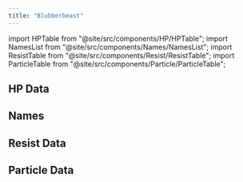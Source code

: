 ```yaml
---
title: "Blubberbeast"
---
```


import HPTable from "@site/src/components/HP/HPTable";
import NamesList from "@site/src/components/Names/NamesList";
import ResistTable from "@site/src/components/Resist/ResistTable";
import ParticleTable from "@site/src/components/Particle/ParticleTable";

## HP Data

<HPTable item_key="blubberbeast" data_src="enemy" />

## Names

<NamesList item_key="blubberbeast" data_src="enemy" />

## Resist Data

<ResistTable item_key="blubberbeast" data_src="enemy" />

## Particle Data

<ParticleTable item_key="blubberbeast" data_src="enemy" />